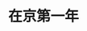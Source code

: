 ---
title: 在京第一年
category: times
icon: users
img: /assets/img/us/东升大厦2017.jpeg
public: false
pos: right
description: 相见时难别亦难
---